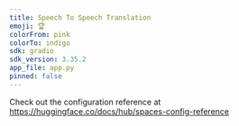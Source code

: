 ```yaml
---
title: Speech To Speech Translation
emoji: 🏆
colorFrom: pink
colorTo: indigo
sdk: gradio
sdk_version: 3.35.2
app_file: app.py
pinned: false
---
```


Check out the configuration reference at https://huggingface.co/docs/hub/spaces-config-reference
